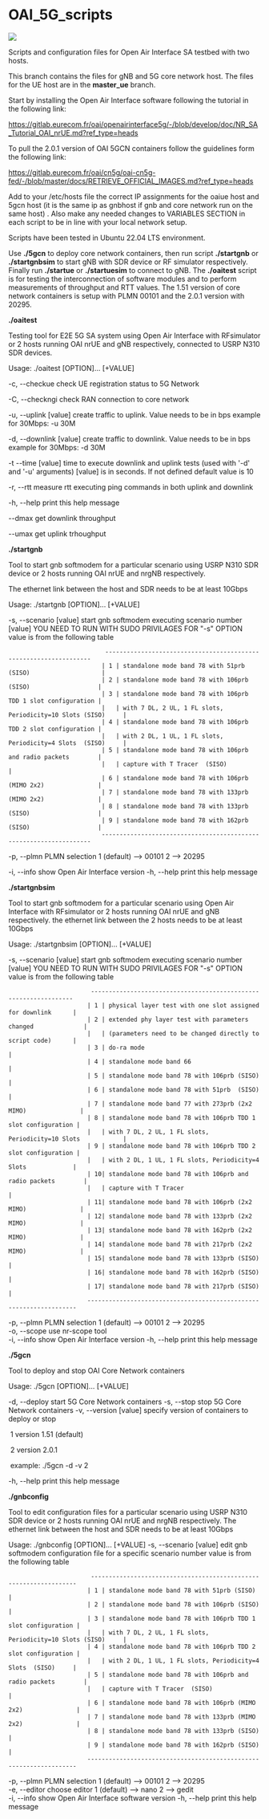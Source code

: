 # OAI_5G_scripts
![](./Diagram1n.png)

Scripts and configuration files for Open Air Interface SA testbed with two hosts.

This branch contains the files for gNB and 5G core network host.
The files for the UE host are in the **master_ue** branch.

Start by installing the Open Air Interface software following the tutorial in the following link:

https://gitlab.eurecom.fr/oai/openairinterface5g/-/blob/develop/doc/NR_SA_Tutorial_OAI_nrUE.md?ref_type=heads

To pull the 2.0.1 version of OAI 5GCN containers  follow the guidelines form the following link:

https://gitlab.eurecom.fr/oai/cn5g/oai-cn5g-fed/-/blob/master/docs/RETRIEVE_OFFICIAL_IMAGES.md?ref_type=heads

Add to your /etc/hosts file the correct IP assignments for the oaiue host and 5gcn host (it is the same ip as gnbhost if gnb and core network run on the same host) . Also make any needed changes to VARIABLES SECTION in each script to be in line with your local network setup.

Scripts have been tested in Ubuntu 22.04 LTS environment. 

Use **./5gcn** to deploy core network containers, then run script **./startgnb** or **./startgnbsim** to start gNB with SDR device or RF simulator respectively. Finally run **./startue** or **./startuesim** to connect to gNB. The **./oaitest** script is for testing the interconnection of software modules and to perform measurements of throughput and RTT values. The 1.51 version of core network containers is setup with PLMN 00101 and the 2.0.1 version with 20295.

**./oaitest**

Testing tool for E2E 5G SA system using Open Air Interface with RFsimulator
or 2 hosts running OAI nrUE and gNB respectively, connected to USRP N310 SDR devices.

Usage:  ./oaitest [OPTION]... [+VALUE] 

  -c, --checkue            check UE registration status to 5G Network  

  -C, --checkngi           check RAN connection to core network

  -u, --uplink [value]     create traffic to uplink. Value needs to be in bps
                           example for 30Mbps: -u 30M 
                             
  -d, --downlink [value]   create traffic to downlink. Value needs to be in bps
                           example for 30Mbps: -d 30M
                           
  -t  --time [value]      time to execute downlink and uplink tests (used with '-d' and '-u' arguments) 
                           [value] is in seconds. If not defined default value is 10
                           
  -r, --rtt                measure rtt executing ping commands in both uplink and
                           downlink
                           
  -h, --help               print this help message

  --dmax                   get downlink throughput

  --umax                   get uplink trhoughput 

**./startgnb**

Tool to start gnb softmodem for a particular scenario using USRP N310 SDR device
or 2 hosts running OAI nrUE and nrgNB respectively.

The ethernet link between the host and SDR needs to be at least 10Gbps 

Usage:  ./startgnb [OPTION]... [+VALUE] 

  -s, --scenario [value]   start gnb softmodem executing scenario number [value]
                           YOU NEED TO RUN WITH SUDO PRIVILAGES FOR "-s" OPTION
                           value is from the following table

                               ------------------------------------------------------------------
                              | 1 | standalone mode band 78 with 51prb (SISO)                    |
                              | 2 | standalone mode band 78 with 106prb (SISO)                   |
                              | 3 | standalone mode band 78 with 106prb TDD 1 slot configuration |
                              |   | with 7 DL, 2 UL, 1 FL slots, Periodicity=10 Slots (SISO)     |
                              | 4 | standalone mode band 78 with 106prb TDD 2 slot configuration |
                              |   | with 2 DL, 1 UL, 1 FL slots, Periodicity=4 Slots  (SISO)     |
                              | 5 | standalone mode band 78 with 106prb and radio packets        |
                              |   | capture with T Tracer  (SISO)                                |
                              | 6 | standalone mode band 78 with 106prb (MIMO 2x2)               |
                              | 7 | standalone mode band 78 with 133prb (MIMO 2x2)               |
                              | 8 | standalone mode band 78 with 133prb (SISO)                   |
                              | 9 | standalone mode band 78 with 162prb (SISO)                   |
                              -------------------------------------------------------------------

 -p, --plmn               PLMN selection
                                 1 (default) --> 00101
                                 2           --> 20295   

  -i, --info                 show Open Air Interface version
  -h, --help               print this help message

**./startgnbsim**

Tool to start gnb softmodem for a particular scenario using Open Air Interface with RFsimulator
or 2 hosts running OAI nrUE and gNB respectively.
the ethernet link between the 2 hosts  needs to be at least 10Gbps 

Usage:  ./startgnbsim [OPTION]... [+VALUE] 

  -s, --scenario [value]   start gnb softmodem executing scenario number [value]
                           YOU NEED TO RUN WITH SUDO PRIVILAGES FOR "-s" OPTION
                           value is from the following table
                           

                           -----------------------------------------------------------------
                          | 1 | physical layer test with one slot assigned for downlink      |
                          | 2 | extended phy layer test with parameters changed              |
                          |   | (parameters need to be changed directly to script code)      |
                          | 3 | do-ra mode                                                   |
                          | 4 | standalone mode band 66                                      |
                          | 5 | standalone mode band 78 with 106prb (SISO)                   |
                          | 6 | standalone mode band 78 with 51prb  (SISO)                   |
                          | 7 | standalone mode band 77 with 273prb (2x2 MIMO)               |
                          | 8 | standalone mode band 78 with 106prb TDD 1 slot configuration |
                          |   | with 7 DL, 2 UL, 1 FL slots, Periodicity=10 Slots            |
                          | 9 | standalone mode band 78 with 106prb TDD 2 slot configuration |
                          |   | with 2 DL, 1 UL, 1 FL slots, Periodicity=4 Slots             |
                          | 10| standalone mode band 78 with 106prb and radio packets        |
                          |   | capture with T Tracer                                        |
                          | 11| standalone mode band 78 with 106prb (2x2 MIMO)               |
                          | 12| standalone mode band 78 with 133prb (2x2 MIMO)               |
                          | 13| standalone mode band 78 with 162prb (2x2 MIMO)               |     
                          | 14| standalone mode band 78 with 217prb (2x2 MIMO)               |                      
                          | 15| standalone mode band 78 with 133prb (SISO)                   |                      
                          | 16| standalone mode band 78 with 162prb (SISO)                   |      
                          | 17| standalone mode band 78 with 217prb (SISO)                   |                  
                          -------------------------------------------------------------------

 -p, --plmn               PLMN selection
                                 1 (default) --> 00101
                                 2           --> 20295  
  -o, --scope              use nr-scope tool                                    
  -i, --info               show Open Air Interface version
  -h, --help               print this help message

**./5gcn**

Tool to deploy and stop OAI Core Network containers

Usage:  ./5gcn [OPTION]... [+VALUE] 

-d, --deploy                       start 5G Core Network containers 
-s, --stop                            stop 5G Core Network containers
-v, --version [value]         specify version of containers to deploy or stop

​                                           1   version 1.51  (default)

​                                           2   version 2.0.1

​                                           example: ./5gcn -d -v 2   

  -h, --help               print this help message



**./gnbconfig**

Tool to edit configuration files for a particular scenario
using USRP N310 SDR device
or 2 hosts running OAI nrUE and nrgNB respectively.
The ethernet link between the host and SDR needs to be at least 10Gbps 

Usage:  ./gnbconfig [OPTION]... [+VALUE] 
  -s, --scenario [value]   edit gnb softmodem configuration file for a specific scenario
                           number
                           value is from the following table

                           ------------------------------------------------------------------
                          | 1 | standalone mode band 78 with 51prb (SISO)                    |
                          | 2 | standalone mode band 78 with 106prb (SISO)                   |
                          | 3 | standalone mode band 78 with 106prb TDD 1 slot configuration |
                          |   | with 7 DL, 2 UL, 1 FL slots, Periodicity=10 Slots (SISO)     |
                          | 4 | standalone mode band 78 with 106prb TDD 2 slot configuration |
                          |   | with 2 DL, 1 UL, 1 FL slots, Periodicity=4 Slots  (SISO)     |
                          | 5 | standalone mode band 78 with 106prb and radio packets        |
                          |   | capture with T Tracer  (SISO)                                |
                          | 6 | standalone mode band 78 with 106prb (MIMO 2x2)               |
                          | 7 | standalone mode band 78 with 133prb (MIMO 2x2)               |
                          | 8 | standalone mode band 78 with 133prb (SISO)                   |
                          | 9 | standalone mode band 78 with 162prb (SISO)                   |
                          -------------------------------------------------------------------

  -p, --plmn               PLMN selection
                           1 (default) --> 00101
                           2           --> 20295    
  -e, --editor             choose editor
                           1 (default) --> nano
                           2           --> gedit                                                        
  -i, --info               show Open Air Interface software version
  -h, --help               print this help message


